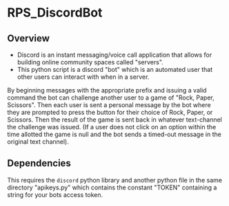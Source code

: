 # RPS_DiscordBot
## Overview 
* Discord is an instant messaging/voice call application that allows for building online community spaces called "servers".
* This python script is a discord "bot" which is an automated user that other users can interact with when in a server. <br>

By beginning messages with the appropriate prefix and issuing a valid command the bot can challenge another user to a game of "Rock, Paper, Scissors".
Then each user is sent a personal message by the bot where they are prompted to press the button for their choice of Rock, Paper, or Scissors. Then the result of the game is sent back in whatever text-channel the challenge was issued. (If a user does not click on an option within the time allotted the game is null and the bot sends a timed-out message in the original text channel).
## Dependencies
This requires the `discord` python library and another python file in the same directory "apikeys.py" which contains the constant "TOKEN" containing a string for your bots access token. 

